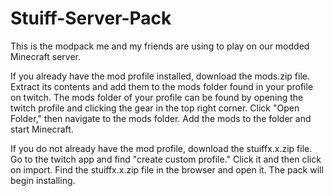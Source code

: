 # Stuiff-Server-Pack
This is the modpack me and my friends are using to play on our modded Minecraft server.




If you already have the mod profile installed, download the mods.zip file.  Extract its contents and add them to the mods folder found in your profile on twitch.  The mods folder of your profile can be found by opening the twitch profile and clicking the gear in the top right corner.  Click "Open Folder," then navigate to the mods folder.  Add the mods to the folder and start Minecraft.




If you do not already have the mod profile, download the stuiffx.x.zip file.  Go to the twitch app and find "create custom profile." Click it and then click on import.  Find the stuiffx.x.zip file in the browser and open it.  The pack will begin installing.  
